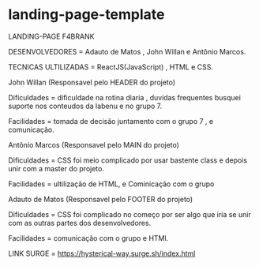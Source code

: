# landing-page-template

LANDING-PAGE F4BRANK

DESENVOLVEDORES = Adauto de Matos , John Willan e Antônio Marcos.

TECNICAS ULTILIZADAS = ReactJS(JavaScript) , HTML e CSS.




John Willan (Responsavel pelo HEADER do projeto)

Dificuldades = dificuldade na rotina diaria , duvidas frequentes busquei suporte nos conteudos da labenu e no grupo 7. 

Facilidades = tomada de decisão juntamento com o grupo 7 , e comunicação.


Antônio Marcos (Responsavel pelo MAIN do projeto)

Dificuldades =  CSS foi meio complicado por usar bastente class e depois unir com 
a master do projeto.

Facilidades = ultilização de HTML, e Cominicação com o grupo 



Adauto de Matos (Responsavel pelo FOOTER do projeto)

Dificuldades = CSS foi complicado no começo por ser algo que iria se unir com as outras partes dos desenvolvedores.

Facilidades = comunicação com o grupo e HTMl.




LINK SURGE = https://hysterical-way.surge.sh/index.html

